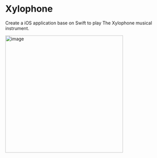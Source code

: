 
# Xylophone

Create a iOS application base on Swift to play The Xylophone musical instrument.

<img width="369" alt="image" src="https://github.com/DeshaniRanasinga28/Xylophone/assets/35141298/68ce1b65-624c-4db9-aa12-e3c5c3516ca6">


